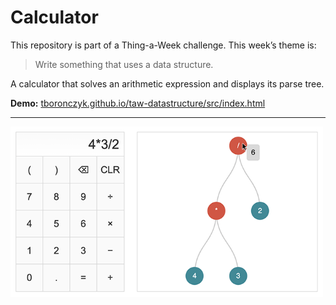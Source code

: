 # Calculator

This repository is part of a Thing-a-Week challenge. This week’s theme is:

> Write something that uses a data structure.

A calculator that solves an arithmetic expression and displays its parse
tree.

**Demo:** [tboronczyk.github.io/taw-datastructure/src/index.html](https://tboronczyk.github.io/taw-datastructure/src/index.html)

---

<img src="screenshot.png" alt="screenshot" width="500">
